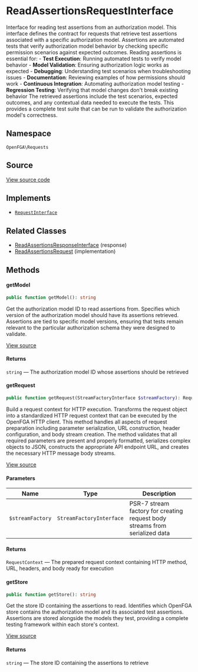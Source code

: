 # ReadAssertionsRequestInterface

Interface for reading test assertions from an authorization model. This interface defines the contract for requests that retrieve test assertions associated with a specific authorization model. Assertions are automated tests that verify authorization model behavior by checking specific permission scenarios against expected outcomes. Reading assertions is essential for: - **Test Execution**: Running automated tests to verify model behavior - **Model Validation**: Ensuring authorization logic works as expected - **Debugging**: Understanding test scenarios when troubleshooting issues - **Documentation**: Reviewing examples of how permissions should work - **Continuous Integration**: Automating authorization model testing - **Regression Testing**: Verifying that model changes don&#039;t break existing behavior The retrieved assertions include the test scenarios, expected outcomes, and any contextual data needed to execute the tests. This provides a complete test suite that can be run to validate the authorization model&#039;s correctness.

## Namespace
`OpenFGA\Requests`

## Source
[View source code](https://github.com/evansims/openfga-php/blob/main/src/Requests/ReadAssertionsRequestInterface.php)

## Implements
* [`RequestInterface`](RequestInterface.md)

## Related Classes
* [ReadAssertionsResponseInterface](Responses/ReadAssertionsResponseInterface.md) (response)
* [ReadAssertionsRequest](Requests/ReadAssertionsRequest.md) (implementation)

## Methods

#### getModel

```php
public function getModel(): string
```

Get the authorization model ID to read assertions from. Specifies which version of the authorization model should have its assertions retrieved. Assertions are tied to specific model versions, ensuring that tests remain relevant to the particular authorization schema they were designed to validate.

[View source](https://github.com/evansims/openfga-php/blob/main/src/Requests/ReadAssertionsRequestInterface.php#L42)

#### Returns
`string` — The authorization model ID whose assertions should be retrieved
#### getRequest

```php
public function getRequest(StreamFactoryInterface $streamFactory): RequestContext
```

Build a request context for HTTP execution. Transforms the request object into a standardized HTTP request context that can be executed by the OpenFGA HTTP client. This method handles all aspects of request preparation including parameter serialization, URL construction, header configuration, and body stream creation. The method validates that all required parameters are present and properly formatted, serializes complex objects to JSON, constructs the appropriate API endpoint URL, and creates the necessary HTTP message body streams.

[View source](https://github.com/evansims/openfga-php/blob/main/src/Requests/RequestInterface.php#L57)

#### Parameters
| Name             | Type                     | Description                                                                 |
| ---------------- | ------------------------ | --------------------------------------------------------------------------- |
| `$streamFactory` | `StreamFactoryInterface` | PSR-7 stream factory for creating request body streams from serialized data |

#### Returns
`RequestContext` — The prepared request context containing HTTP method, URL, headers, and body ready for execution
#### getStore

```php
public function getStore(): string
```

Get the store ID containing the assertions to read. Identifies which OpenFGA store contains the authorization model and its associated test assertions. Assertions are stored alongside the models they test, providing a complete testing framework within each store&#039;s context.

[View source](https://github.com/evansims/openfga-php/blob/main/src/Requests/ReadAssertionsRequestInterface.php#L54)

#### Returns
`string` — The store ID containing the assertions to retrieve
